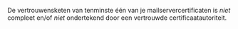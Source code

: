 De vertrouwensketen van tenminste één van je mailservercertificaten is *niet* compleet en/of *niet* ondertekend door een vertrouwde certificaatautoriteit.
